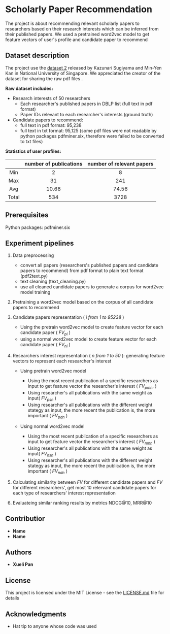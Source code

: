 # Scholarly Paper Recommendation

The project is about recommending relevant scholarly papers to researchers based on their research interests which can be inferred from their published papers. We used a pretrained word2vec model to get feature vectors of user's profile and candidate paper to recommend


## Dataset description
The project use the [dataset 2](https://scholarbank.nus.edu.sg/handle/10635/146027) released by Kazunari Sugiyama and Min-Yen Kan in National University of Singapore. We appreciated the creator of the dataset for sharing the raw pdf files .

**Raw dataset includes:**

* Research interests of 50 researchers
	* Each researcher's published papers in DBLP list (full text in pdf format)
	* Paper IDs relevant to each researcher's interests (ground truth)
* Candidate papers to recommend:
	* full text in pdf format: 95,238
	* full text in txt format: 95,125 (some pdf files were not readable by python packages pdfminer.six, therefore were failed to be converted to txt files)
 
**Statistics of user profiles:**

|      |   number of publications  | number of relevant papers|
|:-------------: | :-------------: | :-------------: |
| Min            | 2               |8              |
| Max            | 31              |241            |
| Avg            | 10.68           |74.56          |
| Total          | 534	            |3728           |


	




## Prerequisites

Python packages: pdfminer.six

## Experiment pipelines

1. Data preprocessing
	* convert all papers (researchers's published papers and candidate papers to recommend) from pdf format to plain text format (pdf2text.py)
	* text cleaning (text_cleaning.py)
	* use all cleaned candidate papers to generate a corpus for word2vec model training
	
2. Pretraining a  word2vec model based on the corpus of all candidate papers to recommend

3. Candidate papers representation ( *i from 1 to 95238* )
	* Using the pretrain word2vec model to create feature vector for each candidate paper ( *FV<sub>pi</sub>* )
	* using a normal word2vec model to create feature vector for each candidate paper ( *FV<sub>ni</sub>* )
	
4. Researchers interest representation ( *n from 1 to 50* ): generating feature vectors to represent each researcher's interest
	* Using pretrain word2vec model
		* Using the most recent publication of a specific researchers as input to get feature vector the researcher's interest ( *FV<sub>pmn</sub>*, )
		* Using researcher's all publications with the same weight as input( *FV<sub>psn</sub>* )
		* Using researcher's all publications with the different weight stategy as input, the more recent the publication is, the more important ( *FV<sub>pdn</sub>* )
		
	* Using normal word2vec model
		* Using the most recent publication of a specific researchers as input to get feature vector the researcher's interest ( *FV<sub>nmn</sub>* )
		* Using researcher's all publications with the same weight as input( *FV<sub>nsn</sub>* )
		* Using researcher's all publications with the different weight stategy as input, the more recent the publication is, the more important ( *FV<sub>ndn</sub>* )
		
5. Calculating similarity between *FV* for different candidate papers and *FV* for different researchers', get most 10 relervant candidate papers for each type of researchers' interest representation

6. Evaluateing similar ranking results by metrics NDCG@10, MRR@10

## Contributior
* **Name**
* **Name**
## Authors

* **Xueli Pan** 

## License

This project is licensed under the MIT License - see the [LICENSE.md](LICENSE.md) file for details

## Acknowledgments

* Hat tip to anyone whose code was used

